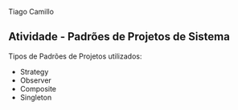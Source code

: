 Tiago Camillo

## Atividade - Padrões de Projetos de Sistema

Tipos de Padrões de Projetos utilizados:
- Strategy
- Observer
- Composite
- Singleton